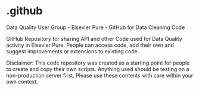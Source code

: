 # .github
Data Quality User Group - Elsevier Pure - GitHub for Data Cleaning Code

GitHub Repository for sharing API and other Code used for Data Quality activity in Elsevier Pure. 
People can access code, add their own and suggest improvements or extensions to existing code.

Disclaimer: This code repository was created as a starting point for people to create and copy their own scripts.
Anything used should be testing on a non-production server first. 
Please use these contents with care within your own context.
